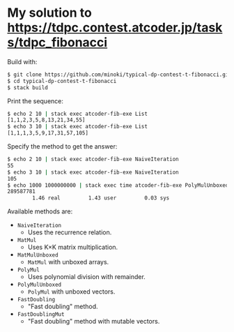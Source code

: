 # My solution to <https://tdpc.contest.atcoder.jp/tasks/tdpc_fibonacci>

Build with:

```sh
$ git clone https://github.com/minoki/typical-dp-contest-t-fibonacci.git
$ cd typical-dp-contest-t-fibonacci
$ stack build
```

Print the sequence:

```sh
$ echo 2 10 | stack exec atcoder-fib-exe List
[1,1,2,3,5,8,13,21,34,55]
$ echo 3 10 | stack exec atcoder-fib-exe List
[1,1,1,3,5,9,17,31,57,105]
```

Specify the method to get the answer:

```sh
$ echo 2 10 | stack exec atcoder-fib-exe NaiveIteration
55
$ echo 3 10 | stack exec atcoder-fib-exe NaiveIteration
105
$ echo 1000 1000000000 | stack exec time atcoder-fib-exe PolyMulUnboxed
289587781
        1.46 real         1.43 user         0.03 sys
```

Available methods are:

- `NaiveIteration`
    - Uses the recurrence relation.
- `MatMul`
    - Uses K&times;K matrix multiplication.
- `MatMulUnboxed`
    - `MatMul` with unboxed arrays.
- `PolyMul`
    - Uses polynomial division with remainder.
- `PolyMulUnboxed`
    - `PolyMul` with unboxed vectors.
- `FastDoubling`
    - "Fast doubling" method.
- `FastDoublingMut`
    - "Fast doubling" method with mutable vectors.
